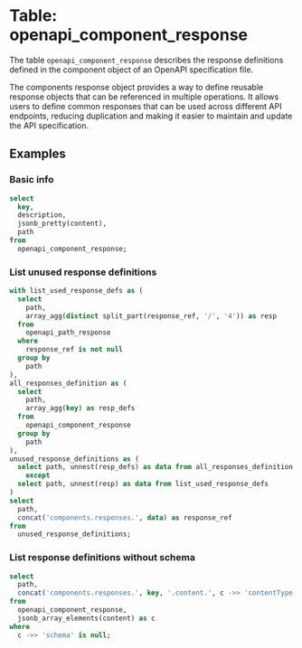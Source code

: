 # Table: openapi_component_response

The table `openapi_component_response` describes the response definitions defined in the component object of an OpenAPI specification file.

The components response object provides a way to define reusable response objects that can be referenced in multiple operations. It allows users to define common responses that can be used across different API endpoints, reducing duplication and making it easier to maintain and update the API specification.

## Examples

### Basic info

```sql
select
  key,
  description,
  jsonb_pretty(content),
  path
from
  openapi_component_response;
```

### List unused response definitions

```sql
with list_used_response_defs as (
  select
    path,
    array_agg(distinct split_part(response_ref, '/', '4')) as resp
  from
    openapi_path_response
  where
    response_ref is not null
  group by
    path
),
all_responses_definition as (
  select
    path,
    array_agg(key) as resp_defs
  from
    openapi_component_response
  group by
    path
),
unused_response_definitions as (
  select path, unnest(resp_defs) as data from all_responses_definition
    except
  select path, unnest(resp) as data from list_used_response_defs
)
select
  path,
  concat('components.responses.', data) as response_ref
from
  unused_response_definitions;
```

### List response definitions without schema

```sql
select
  path,
  concat('components.responses.', key, '.content.', c ->> 'contentType') as paths
from
  openapi_component_response,
  jsonb_array_elements(content) as c
where
  c ->> 'schema' is null;
```
